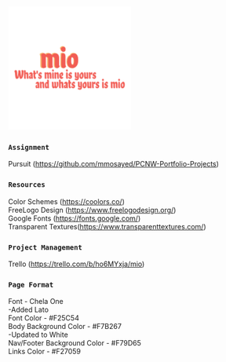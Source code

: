 <img src='./mio/public/MockMio/Pictures/MainLogo.png' width="250" height="250">

### `Assignment` ###
Pursuit (https://github.com/mmosayed/PCNW-Portfolio-Projects)

### `Resources` ###
Color Schemes (https://coolors.co/) <br/>
FreeLogo Design (https://www.freelogodesign.org/) <br/>
Google Fonts (https://fonts.google.com/) <br/>
Transparent Textures(https://www.transparenttextures.com/)


### `Project Management` ###
Trello (https://trello.com/b/ho6MYxja/mio) <br/>

### `Page Format` ###
Font -  Chela One <br/>
-Added Lato <br/>
Font Color - #F25C54 <br/>
Body Background Color - #F7B267 <br/>
-Updated to White <br/>
Nav/Footer Background Color - #F79D65 <br/>
Links Color - #F27059 <br/>
